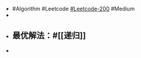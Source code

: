 - #Algorithm #Leetcode [#Leetcode-200](https://leetcode-cn.com/problems/number-of-islands/) #Medium
-
- ## 最优解法：#[[递归]]
-